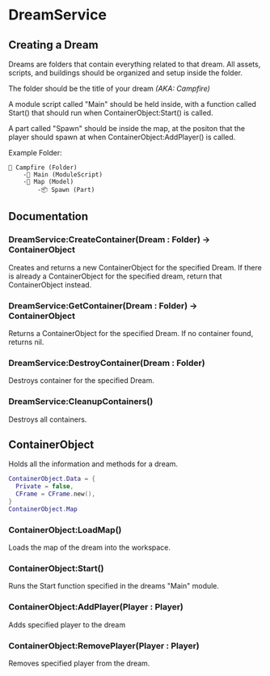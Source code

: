 # DreamService
## Creating a Dream
Dreams are folders that contain everything related to that dream. All assets, scripts, and buildings should be organized and setup inside the folder.

The folder should be the title of your dream *(AKA: Campfire)*

A module script called "Main" should be held inside, with a function called Start() that should run when ContainerObject:Start() is called.

A part called "Spawn" should be inside the map, at the positon that the player should spawn at when ContainerObject:AddPlayer() is called.

Example Folder:
```
📁 Campfire (Folder)
    -📜 Main (ModuleScript)
    -🏢 Map (Model)
        -📦 Spawn (Part)
```

## Documentation
### DreamService:CreateContainer(Dream : Folder) -> ContainerObject
Creates and returns a new ContainerObject for the specified Dream. If there is already a ContainerObject for the specified dream, return that ContainerObject instead.

### DreamService:GetContainer(Dream : Folder) -> ContainerObject
Returns a ContainerObject for the specified Dream. If no container found, returns nil.

### DreamService:DestroyContainer(Dream : Folder)
Destroys container for the specified Dream.

### DreamService:CleanupContainers()
Destroys all containers.

## ContainerObject
Holds all the information and methods for a dream. 
```lua
ContainerObject.Data = {
  Private = false,
  CFrame = CFrame.new(),
}
ContainerObject.Map
```
### ContainerObject:LoadMap()
Loads the map of the dream into the workspace. 

### ContainerObject:Start()
Runs the Start function specified in the dreams "Main" module.

### ContainerObject:AddPlayer(Player : Player)
Adds specified player to the dream

### ContainerObject:RemovePlayer(Player : Player)
Removes specified player from the dream.

